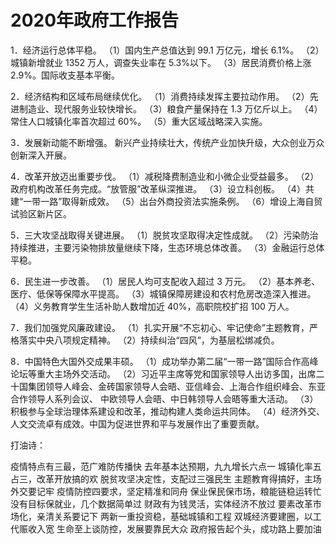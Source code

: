 # 2020年政府工作报告

1．经济运行总体平稳。
（1）国内生产总值达到 99.1 万亿元，增长 6.1%。 
（2）城镇新增就业 1352 万人，调查失业率在 5.3%以下。
（3）居民消费价格上涨 2.9%。国际收支基本平衡。

2．经济结构和区域布局继续优化。
（1）消费持续发挥主要拉动作用。
（2）先进制造业、现代服务业较快增长。
（3）粮食产量保持在 1.3 万亿斤以上。
（4）常住人口城镇化率首次超过 60%。 
（5）重大区域战略深入实施。

3．发展新动能不断增强。
  新兴产业持续壮大，传统产业加快升级，大众创业万众创新深入开展。 

4．改革开放迈出重要步伐。
（1）减税降费制造业和小微企业受益最多。
（2）政府机构改革任务完成。“放管服”改革纵深推进。
（3）设立科创板。
（4）共建“一带一路”取得新成效。
（5）出台外商投资法实施条例。 
（6）增设上海自贸试验区新片区。

5．三大攻坚战取得关键进展。
（1）脱贫攻坚取得决定性成就。
（2）污染防治持续推进，主要污染物排放量继续下降，生态环境总体改善。
（3）金融运行总体平稳。

6．民生进一步改善。
（1）居民人均可支配收入超过 3 万元。
（2）基本养老、医疗、低保等保障水平提高。
（3）城镇保障房建设和农村危房改造深入推进。
（4）义务教育学生生活补助人数增加近 40%，高职院校扩招 100 万人。

7．我们加强党风廉政建设。
（1）扎实开展“不忘初心、牢记使命”主题教育，严格落实中央八项规定精神。
（2）持续纠治“四风”，为基层松绑减负。

8．中国特色大国外交成果丰硕。
（1）成功举办第二届“一带一路”国际合作高峰论坛等重大主场外交活动。 
（2）习近平主席等党和国家领导人出访多国，出席二十国集团领导人峰会、金砖国家领导人会晤、亚信峰会、上海合作组织峰会、东亚合作领导人系列会议、
     中欧领导人会晤、中日韩领导人会晤等重大活动。
（3）积极参与全球治理体系建设和改革，推动构建人类命运共同体。
（4）经济外交、人文交流卓有成效。中国为促进世界和平与发展作出了重要贡献。

打油诗：

疫情特点有三最，范广难防传播快
去年基本达预期，九九增长六点一
城镇化率五占三，改革开放搞的欢
脱贫攻坚决定性，支配过三强民生
主题教育得搞好，主场外交要记牢
疫情防控四要求，坚定精准和同舟
保业保民保市场，粮能链稳运转忙
没有目标保就业，几个数据简单过
财政有为钱灵活，实体经济不放过
要素改革市场化，亲清关系要记下
两新一重投资稳，基础城镇和工程
双城经济要建圈，以工代赈收入宽
生命至上谈防控，发展要靠民大众
政府报告起个头，成功路上要加油
